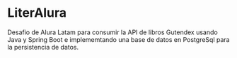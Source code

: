 # LiterAlura
Desafio de Alura Latam para consumir la API de libros Gutendex usando Java y Spring Boot e implememtando una base de datos en PostgreSql para la persistencia de datos.
